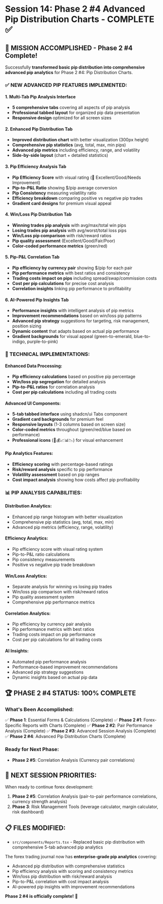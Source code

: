# Session 14: Phase 2 #4 Advanced Pip Distribution Charts - COMPLETE ✅

## 🎯 MISSION ACCOMPLISHED - Phase 2 #4 Complete!

Successfully **transformed basic pip distribution into comprehensive advanced pip analytics** for Phase 2 #4: Pip Distribution Charts.

### ✅ NEW ADVANCED PIP FEATURES IMPLEMENTED:

#### **1. Multi-Tab Pip Analysis Interface**
- **5 comprehensive tabs** covering all aspects of pip analysis
- **Professional tabbed layout** for organized pip data presentation
- **Responsive design** optimized for all screen sizes

#### **2. Enhanced Pip Distribution Tab**
- **Improved distribution chart** with better visualization (300px height)
- **Comprehensive pip statistics** (avg, total, max, min pips)
- **Advanced pip metrics** including efficiency, range, and volatility
- **Side-by-side layout** (chart + detailed statistics)

#### **3. Pip Efficiency Analysis Tab**
- **Pip Efficiency Score** with visual rating (🎯 Excellent/Good/Needs Improvement)
- **Pip-to-P&L Ratio** showing $/pip average conversion
- **Pip Consistency** measuring volatility ratio
- **Efficiency breakdown** comparing positive vs negative pip trades
- **Gradient card designs** for premium visual appeal

#### **4. Win/Loss Pip Distribution Tab**
- **Winning trades pip analysis** with avg/max/total win pips
- **Losing trades pip analysis** with avg/worst/total loss pips  
- **Win/Loss pip comparison** with risk/reward ratios
- **Pip quality assessment** (Excellent/Good/Fair/Poor)
- **Color-coded performance metrics** (green/red)

#### **5. Pip-P&L Correlation Tab**
- **Pip efficiency by currency pair** showing $/pip for each pair
- **Pip performance metrics** with best ratios and consistency
- **Trading costs impact on pips** including spread/swap/commission costs
- **Cost per pip calculations** for precise cost analysis
- **Correlation insights** linking pip performance to profitability

#### **6. AI-Powered Pip Insights Tab**
- **Performance insights** with intelligent analysis of pip metrics
- **Improvement recommendations** based on win/loss pip patterns
- **Advanced pip strategy** suggestions for targeting, risk management, position sizing
- **Dynamic content** that adapts based on actual pip performance
- **Gradient backgrounds** for visual appeal (green-to-emerald, blue-to-indigo, purple-to-pink)

### 🔧 TECHNICAL IMPLEMENTATIONS:

#### **Enhanced Data Processing:**
- **Pip efficiency calculations** based on positive pip percentage
- **Win/loss pip segregation** for detailed analysis
- **Pip-to-P&L ratios** for correlation analysis
- **Cost per pip calculations** including all trading costs

#### **Advanced UI Components:**
- **5-tab tabbed interface** using shadcn/ui Tabs component
- **Gradient card backgrounds** for premium feel
- **Responsive layouts** (1-3 columns based on screen size)
- **Color-coded metrics** throughout (green/red/blue based on performance)
- **Professional icons** (🎯💰📈📊📉) for visual enhancement

#### **Pip Analytics Features:**
- **Efficiency scoring** with percentage-based ratings
- **Risk/reward analysis** specific to pip performance
- **Volatility assessment** based on pip ranges
- **Cost impact analysis** showing how costs affect pip profitability

### 📊 PIP ANALYSIS CAPABILITIES:

#### **Distribution Analytics:**
- Enhanced pip range histogram with better visualization
- Comprehensive pip statistics (avg, total, max, min)
- Advanced pip metrics (efficiency, range, volatility)

#### **Efficiency Analytics:**
- Pip efficiency score with visual rating system
- Pip-to-P&L ratio calculations
- Pip consistency measurements
- Positive vs negative pip trade breakdown

#### **Win/Loss Analytics:**
- Separate analysis for winning vs losing pip trades
- Win/loss pip comparison with risk/reward ratios
- Pip quality assessment system
- Comprehensive pip performance metrics

#### **Correlation Analytics:**
- Pip efficiency by currency pair analysis
- Pip performance metrics with best ratios
- Trading costs impact on pip performance
- Cost per pip calculations for all trading costs

#### **AI Insights:**
- Automated pip performance analysis
- Performance-based improvement recommendations  
- Advanced pip strategy suggestions
- Dynamic insights based on actual pip data

## 🏆 PHASE 2 #4 STATUS: **100% COMPLETE**

### **What's Been Accomplished:**
✅ **Phase 1**: Essential Forms & Calculations (Complete)
✅ **Phase 2 #1**: Forex-Specific Reports with Charts (Complete)
✅ **Phase 2 #2**: Pair Performance Analysis (Complete)
✅ **Phase 2 #3**: Advanced Session Analysis (Complete)
✅ **Phase 2 #4**: Advanced Pip Distribution Charts (Complete)

### **Ready for Next Phase:**
- **Phase 2 #5**: Correlation Analysis (Currency pair correlations)

## 🔄 NEXT SESSION PRIORITIES:

When ready to continue forex development:
1. **Phase 2 #5**: Correlation Analysis (pair-to-pair performance correlations, currency strength analysis)
2. **Phase 3**: Risk Management Tools (leverage calculator, margin calculator, risk dashboard)

## 📋 FILES MODIFIED:
- `src/components/Reports.tsx` - Replaced basic pip distribution with comprehensive 5-tab advanced pip analytics

The forex trading journal now has **enterprise-grade pip analytics** covering:
- Advanced pip distribution with comprehensive statistics
- Pip efficiency analysis with scoring and consistency metrics
- Win/loss pip distribution with risk/reward analysis
- Pip-to-P&L correlation with cost impact analysis
- AI-powered pip insights with improvement recommendations

**Phase 2 #4 is officially complete!** 🎉